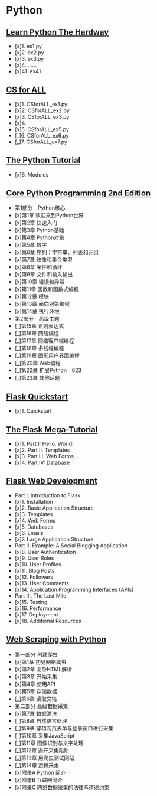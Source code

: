 # Python

## [Learn Python The Hardway](http://learnpythonthehardway.org/book/)
- [x]1. ex1.py
- [x]2. ex2.py
- [x]3. ex3.py
- [x]4. ......
- [x]41. ex41

## [CS for ALL](https://www.cs.hmc.edu/csforall/)
- [x]1. CSforALL_ex1.py
- [x]2. CSforALL_ex2.py
- [x]3. CSforALL_ex3.py
- [x]4. 
- [x]5. CSforALL_ex5.py
- [_]6. CSforALL_ex6.py
- [_]7. CSforALL_ex7.py

## [The Python Tutorial](https://docs.python.org/2/tutorial/)
- [x]6. Modules

## [Core Python Programming 2nd Edition](http://corepython.com/)
- 第1部分　Python核心
- [x]第1章 欢迎来到Python世界
- [x]第2章 快速入门
- [x]第3章 Python基础
- [x]第4章 Python对象
- [x]第5章 数字
- [x]第6章 序列：字符串、列表和元组
- [x]第7章 映像和集合类型
- [x]第8章 条件和循环
- [x]第9章 文件和输入输出
- [x]第10章 错误和异常
- [x]第11章 函数和函数式编程
- [x]第12章 模块
- [x]第13章 面向对象编程
- [x]第14章 执行环境
- 第2部分　高级主题
- [_]第15章 正则表达式
- [_]第16章 网络编程
- [_]第17章 网络客户端编程
- [_]第18章 多线程编程
- [_]第19章 图形用户界面编程
- [_]第20章 Web编程
- [_]第22章 扩展Python　623
- [_]第23章 其他话题

## [Flask Quickstart](http://flask.pocoo.org/docs/0.10/quickstart/)
- [x]1. Quickstart

## [The Flask Mega-Tutorial](http://blog.miguelgrinberg.com/post/the-flask-mega-tutorial-part-i-hello-world)
- [x]1. Part I: Hello, World!
- [x]2. Part II: Templates
- [x]3. Part III: Web Forms
- [x]4. Part IV: Database

## [Flask Web Development](http://flaskbook.com/)
- Part I. Introduction to Flask
- [x]1. Installation
- [x]2. Basic Application Structure
- [x]3. Templates
- [x]4. Web Forms
- [x]5. Databases
- [x]6. Emails
- [x]7. Large Application Structure
- Part II. Example: A Social Blogging Application
- [x]8. User Authentication
- [x]9. User Roles
- [x]10. User Profiles
- [x]11. Blog Posts
- [x]12. Followers
- [x]13. User Comments
- [x]14. Application Programming Interfaces (APIs)
- Part III. The Last Mile
- [x]15. Testing
- [x]16. Performance
- [x]17. Deployment
- [x]18. Additional Resources

## [Web Scraping with Python](http://www.ituring.com.cn/book/1709)
- 第一部分 创建爬虫
- [x]第1章 初见网络爬虫
- [x]第2章 复杂HTML解析
- [x]第3章 开始采集
- [x]第4章 使用API
- [x]第5章 存储数据
- [_]第6章 读取文档
- 第二部分 高级数据采集
- [x]第7章 数据清洗
- [_]第8章 自然语言处理
- [_]第9章 穿越网页表单与登录窗口进行采集
- [_]第10章 采集JavaScript
- [_]第11章 图像识别与文字处理
- [_]第12章 避开采集陷阱
- [_]第13章 用爬虫测试网站
- [_]第14章 远程采集
- [x]附录A Python 简介
- [x]附录B 互联网简介
- [x]附录C 网络数据采集的法律与道德约束
